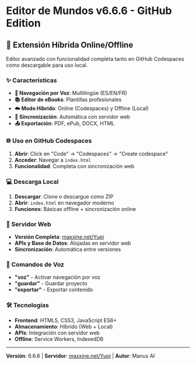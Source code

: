 # Editor de Mundos v6.6.6 - GitHub Edition

## 🚀 Extensión Híbrida Online/Offline

Editor avanzado con funcionalidad completa tanto en GitHub Codespaces como descargable para uso local.

### ✨ Características

- **🎤 Navegación por Voz**: Multilingüe (ES/EN/FR)
- **📚 Editor de eBooks**: Plantillas profesionales
- **☁️ Modo Híbrido**: Online (Codespaces) y Offline (Local)
- **🔄 Sincronización**: Automática con servidor web
- **📤 Exportación**: PDF, ePub, DOCX, HTML

### 🌐 Uso en GitHub Codespaces

1. **Abrir**: Click en "Code" → "Codespaces" → "Create codespace"
2. **Acceder**: Navegar a `index.html`
3. **Funcionalidad**: Completa con sincronización web

### 💻 Descarga Local

1. **Descargar**: Clone o descargue como ZIP
2. **Abrir**: `index.html` en navegador moderno
3. **Funciones**: Básicas offline + sincronización online

### 🔗 Servidor Web

- **Versión Completa**: [maxxine.net/Yupi](https://maxxine.net/Yupi)
- **APIs y Base de Datos**: Alojadas en servidor web
- **Sincronización**: Automática entre versiones

### 📱 Comandos de Voz

- **"voz"** - Activar navegación por voz
- **"guardar"** - Guardar proyecto
- **"exportar"** - Exportar contenido

### 🛠️ Tecnologías

- **Frontend**: HTML5, CSS3, JavaScript ES6+
- **Almacenamiento**: Híbrido (Web + Local)
- **APIs**: Integración con servidor web
- **Offline**: Service Workers, IndexedDB

---

**Versión**: 6.6.6 | **Servidor**: [maxxine.net/Yupi](https://maxxine.net/Yupi) | **Autor**: Manus AI

